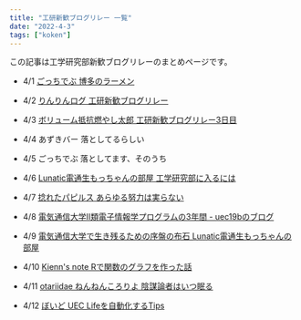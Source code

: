 ```yaml
---
title: "工研新歓ブログリレー 一覧"
date: "2022-4-3"
tags: ["koken"]
---
```


この記事は工学研究部新歓ブログリレーのまとめページです。

- 4/1
[ごっちでぶ 博多のラーメン](https://gotti.dev/post/koken_blog_relay_2022_ramen)

- 4/2
[りんりんログ 工研新歓ブログリレー](https://lnln.dev/blog/2022/04/02/%E5%B7%A5%E7%A0%94%E6%96%B0%E6%AD%93%E3%83%96%E3%83%AD%E3%82%B0%E3%83%AA%E3%83%AC%E3%83%BC2022/#more)

- 4/3
[ボリューム抵抗燃やし太郎 工研新歓ブログリレー3日目](https://ta729ip.github.io/ta729ip_blog/posts/koken-relay/)

- 4/4
あずきバー 落としてるらしい

- 4/5
ごっちでぶ 落としてます、そのうち

- 4/6
[Lunatic電通生もっちゃんの部屋 工学研究部に入るには](https://mocchan.dev/koken/koken-blog-relay-2022-day6/)

- 4/7
[捻れたパピルス あらゆる努力は実らない](https://hutinoatari.github.io/blog/never-efforts-pay-off/)

- 4/8
[電気通信大学II類電子情報学プログラムの3年間 - uec19bのブログ ](https://uec19b.hatenablog.com/entry/2022/04/08/233739)

- 4/9
[電気通信大学で生き残るための序盤の布石 Lunatic電通生もっちゃんの部屋](https://mocchan.dev/koken/koken-blog-relay-2022-day9/)

- 4/10
[Kienn's note Rで関数のグラフを作った話](https://kienn-hcl.github.io/mysite/posts/creategraphinr/)

- 4/11
[otariidae ねんねんころりよ 陰謀論者はいつ眠る](https://gist.github.com/otariidae/62b72a8d541cc7f6666b12e99a6a3f11)

- 4/12
[ぼいど UEC Lifeを自動化するTips](https://zenn.dev/k1ch/articles/69403723d34266)
